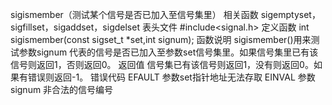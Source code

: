 

sigismember（测试某个信号是否已加入至信号集里）
相关函数
sigemptyset，sigfillset，sigaddset，sigdelset
表头文件
#include<signal.h>
定义函数
int sigismember(const sigset_t *set,int signum);
函数说明
sigismember()用来测试参数signum 代表的信号是否已加入至参数set信号集里。如果信号集里已有该信号则返回1，否则返回0。
返回值
信号集已有该信号则返回1，没有则返回0。如果有错误则返回-1。
错误代码
EFAULT 参数set指针地址无法存取
EINVAL 参数signum 非合法的信号编号